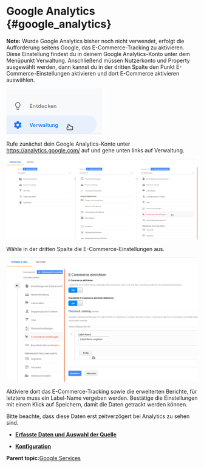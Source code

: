 # Google Analytics {#google_analytics}

**Note:** Wurde Google Analytics bisher noch nicht verwendet, erfolgt die Aufforderung seitens Google, das E-Commerce-Tracking zu aktivieren. Diese Einstellung findest du in deinem Google Analytics-Konto unter dem Menüpunkt Verwaltung. Anschließend müssen Nutzerkonto und Property ausgewählt werden, dann kannst du in der dritten Spalte den Punkt E-Commerce-Einstellungen aktivieren und dort E-Commerce aktivieren auswählen.

![](Bilder/Goo-20181018_013.png "Aufrufen von Verwaltung")

Rufe zunächst dein Google Analytics-Konto unter https://analytics.google.com/ auf und gehe unten links auf Verwaltung.

![](Bilder/Goo-20181018_015.png "Aufrufen der E-Commerce-Einstellungen")

Wähle in der dritten Spalte die E-Commerce-Einstellungen aus.

![](Bilder/Goo-20181018_016.png "E-Commerce einrichten")

Aktiviere dort das E-Commerce-Tracking sowie die erweiterten Berichte, für letztere muss ein Label-Name vergeben werden. Bestätige die Einstellungen mit einem Klick auf Speichern, damit die Daten getrackt werden können.

Bitte beachte, dass diese Daten erst zeitverzögert bei Analytics zu sehen sind.

-   **[Erfasste Daten und Auswahl der Quelle](8_9_4a_ErfassteDatenUndAuswahlDerQuelle.md)**  

-   **[Konfiguration](8_9_4b_Konfiguration.md)**  


**Parent topic:**[Google Services](8_9_GoogleServices.md)


